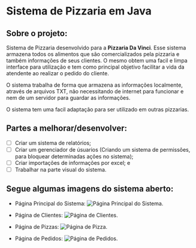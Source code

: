 # Sistema de Pizzaria em Java

## Sobre o projeto:

Sistema de Pizzaria desenvolvido para a __Pizzaria Da Vinci__. Esse sistema armazena todos os alimentos que são comercializados pela pizzaria e também informações de seus clientes. O mesmo obtem uma facil e limpa interface para utilização e tem como principal objetivo facilitar a vida da atendente ao realizar o pedido do cliente.

O sistema trabalha de forma que armazena as informações localmente, através de arquivos TXT, não necessitando de internet para funcionar e nem de um servidor para guardar as informações.

O sistema tem uma facil adaptação para ser utilizado em outras pizzarias.

## Partes a melhorar/desenvolver:

- [ ] Criar um sistema de relatórios;
- [ ] Criar um gerenciador de úsuarios (Criando um sistema de permissões, para bloquear determinadas ações no sistema);
- [ ] Criar importações de informações por excel; e
- [ ] Trabalhar na parte visual do sistema.

## Segue algumas imagens do sistema aberto:

- Página Principal do Sistema:
![Página Principal do Sistema.](https://user-images.githubusercontent.com/44526943/154386343-f2bf9cee-64d5-4bb0-8b75-ba57f1b7a6b3.png)

- Página de Clientes:
![Página de Clientes.](https://user-images.githubusercontent.com/44526943/154386407-059dcafe-1ff6-4c3a-843a-52768579fcc1.png)

- Página de Pizzas:
![Página de Pizza.](https://user-images.githubusercontent.com/44526943/154386577-5bbfab31-32d1-49ff-b199-64a23e6fc09c.png)


- Página de Pedidos:
![Página de Pedidos.](https://user-images.githubusercontent.com/44526943/154386649-65695425-d2d1-4a62-b9d3-32cf7dab8bfe.png)
